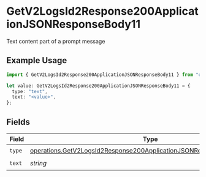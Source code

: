 # GetV2LogsId2Response200ApplicationJSONResponseBody11

Text content part of a prompt message

## Example Usage

```typescript
import { GetV2LogsId2Response200ApplicationJSONResponseBody11 } from "orq-poc-typescript-multi-env-version/models/operations";

let value: GetV2LogsId2Response200ApplicationJSONResponseBody11 = {
  type: "text",
  text: "<value>",
};
```

## Fields

| Field                                                                                                                                                              | Type                                                                                                                                                               | Required                                                                                                                                                           | Description                                                                                                                                                        |
| ------------------------------------------------------------------------------------------------------------------------------------------------------------------ | ------------------------------------------------------------------------------------------------------------------------------------------------------------------ | ------------------------------------------------------------------------------------------------------------------------------------------------------------------ | ------------------------------------------------------------------------------------------------------------------------------------------------------------------ |
| `type`                                                                                                                                                             | [operations.GetV2LogsId2Response200ApplicationJSONResponseBody1EvalsType](../../models/operations/getv2logsid2response200applicationjsonresponsebody1evalstype.md) | :heavy_check_mark:                                                                                                                                                 | N/A                                                                                                                                                                |
| `text`                                                                                                                                                             | *string*                                                                                                                                                           | :heavy_check_mark:                                                                                                                                                 | N/A                                                                                                                                                                |